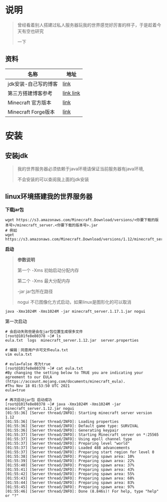 # 说明

> 曾经看着别人搭建过私人服务器玩我的世界感觉好厉害的样子，于是趁着今天有空也研究
>
> 一下

## 资料

| 名称                 | 地址                                                         |
| -------------------- | ------------------------------------------------------------ |
| jdk安装-自己写的博客 | [link](https://gitee.com/yaolliuyang/javaStudyDoc/blob/master/%E5%BC%80%E5%8F%91%E7%8E%AF%E5%A2%83/jdk%E5%AE%89%E8%A3%85.md) |
| 第三方搭建博客参考   | [link ](https://www.mintimate.cn/2019/06/21/Minecraft%E6%9C%8D%E5%8A%A1%E5%99%A8%E8%BF%9B%E9%98%B6/) [link](https://blog.csdn.net/weixin_34352449/article/details/88705976?spm=1001.2101.3001.6661.1&utm_medium=distribute.pc_relevant_t0.none-task-blog-2%7Edefault%7ECTRLIST%7Edefault-1.no_search_link&depth_1-utm_source=distribute.pc_relevant_t0.none-task-blog-2%7Edefault%7ECTRLIST%7Edefault-1.no_search_link) |
| Minecraft 官方版本   | [link](https://www.minecraft.net/zh-hans/download/server)    |
| Minecraft Forge版本  | [link](http://files.minecraftforge.net/)                     |

# 安装

## 安装jdk 

> 我的世界服务器必须依赖于java环境请保证当前服务器有java环境,
>
> 不会安装的可以查阅我上面的jdk安装

## linux环境搭建我的世界服务器

**下载jar包**

```shell
wget https://s3.amazonaws.com/Minecraft.Download/versions/<你要下载的版本号>/minecraft_server.<你要下载的版本号>.jar
# 例如
wget https://s3.amazonaws.com/Minecraft.Download/versions/1.12/minecraft_server.1.12.jar
```

**启动**

> **参数说明**
>
> 第一个 -Xms 初始启动分配内存
>
> 第二个 -Xms 最大分配内存
>
> -jar   jar包所在路径
>
> nogui  不已图像化方式启动，如果linux是图形化的可以取消

```shell
java -Xmx1024M -Xms1024M -jar minecraft_server.1.17.1.jar nogui
```

第一次启动

```shell
# 会启动失败但是会在jar包位置生成很多文件
[root@101fe8e80378 ~]# ls
eula.txt  logs	minecraft_server.1.12.jar  server.properties

# 编辑：同意用户许可文件eula.txt
vim eula.txt

# eula=false 改为true 
[root@101fe8e80378 ~]# cat eula.txt 
#By changing the setting below to TRUE you are indicating your agreement to our EULA (https://account.mojang.com/documents/minecraft_eula).
#Thu Nov 18 01:53:50 UTC 2021
eula=true

# 再次启动jar包 启动成功
[root@101fe8e80378 ~]# java -Xmx1024M -Xms1024M -jar minecraft_server.1.12.jar nogui
[01:55:36] [Server thread/INFO]: Starting minecraft server version 1.12
[01:55:36] [Server thread/INFO]: Loading properties
[01:55:36] [Server thread/INFO]: Default game type: SURVIVAL
[01:55:36] [Server thread/INFO]: Generating keypair
[01:55:37] [Server thread/INFO]: Starting Minecraft server on *:25565
[01:55:37] [Server thread/INFO]: Using epoll channel type
[01:55:37] [Server thread/INFO]: Preparing level "world"
[01:55:37] [Server thread/INFO]: Loaded 488 advancements
[01:55:37] [Server thread/INFO]: Preparing start region for level 0
[01:55:38] [Server thread/INFO]: Preparing spawn area: 10%
[01:55:39] [Server thread/INFO]: Preparing spawn area: 22%
[01:55:40] [Server thread/INFO]: Preparing spawn area: 37%
[01:55:41] [Server thread/INFO]: Preparing spawn area: 43%
[01:55:42] [Server thread/INFO]: Preparing spawn area: 55%
[01:55:43] [Server thread/INFO]: Preparing spawn area: 68%
[01:55:44] [Server thread/INFO]: Preparing spawn area: 83%
[01:55:45] [Server thread/INFO]: Preparing spawn area: 97%
[01:55:46] [Server thread/INFO]: Done (8.846s)! For help, type "help" or "?"
```

